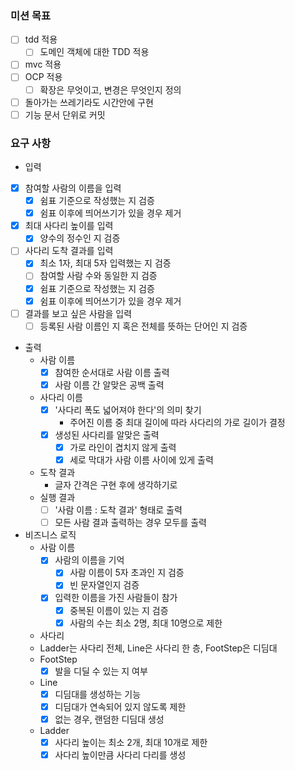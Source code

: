 ### 미션 목표
* [ ] tdd 적용
  * [ ] 도메인 객체에 대한 TDD 적용
* [ ] mvc 적용
* [ ] OCP 적용
  * [ ] 확장은 무엇이고, 변경은 무엇인지 정의
* [ ] 돌아가는 쓰레기라도 시간안에 구현
* [ ] 기능 문서 단위로 커밋

### 요구 사항
- 입력
* [x] 참여할 사람의 이름을 입력
  * [x] 쉼표 기준으로 작성했는 지 검증
  * [x] 쉼표 이후에 띄어쓰기가 있을 경우 제거
* [x] 최대 사다리 높이를 입력
  * [x] 양수의 정수인 지 검증
* [ ] 사다리 도착 결과를 입력
  * [x] 최소 1자, 최대 5자 입력했는 지 검증 
  * [ ] 참여할 사람 수와 동일한 지 검증
  * [x] 쉼표 기준으로 작성했는 지 검증
  * [x] 쉼표 이후에 띄어쓰기가 있을 경우 제거
* [ ] 결과를 보고 싶은 사람을 입력
  * [ ] 등록된 사람 이름인 지 혹은 전체를 뜻하는 단어인 지 검증

- 출력
  - 사람 이름
    * [x] 참여한 순서대로 사람 이름 출력
    * [x] 사람 이름 간 알맞은 공백 출력
  - 사다리 이름
    * [x] '사다리 폭도 넓어져야 한다'의 의미 찾기
      - 주어진 이름 중 최대 길이에 따라 사다리의 가로 길이가 결정
    * [x] 생성된 사다리를 알맞은 출력
      * [x] 가로 라인이 겹치지 않게 출력
      * [x] 세로 막대가 사람 이름 사이에 있게 출력
  - 도착 결과
    - 글자 간격은 구현 후에 생각하기로
  - 실행 결과
    * [ ] '사람 이름 : 도착 결과' 형태로 출력
    * [ ] 모든 사람 결과 출력하는 경우 모두를 출력

- 비즈니스 로직
  - 사람 이름
    * [x] 사람의 이름을 기억
      * [x] 사람 이름이 5자 초과인 지 검증
      * [x] 빈 문자열인지 검증
    * [x] 입력한 이름을 가진 사람들이 참가
      * [x] 중복된 이름이 있는 지 검증
      * [x] 사람의 수는 최소 2명, 최대 10명으로 제한
  - 사다리
  - Ladder는 사다리 전체, Line은 사다리 한 층, FootStep은 디딤대
  - FootStep
    * [x] 발을 디딜 수 있는 지 여부
  - Line
    * [x] 디딤대를 생성하는 기능
    * [x] 디딤대가 연속되어 있지 않도록 제한
    * [x] 없는 경우, 랜덤한 디딤대 생성
  - Ladder
    * [x] 사다리 높이는 최소 2개, 최대 10개로 제한
    * [x] 사다리 높이만큼 사다리 다리를 생성
